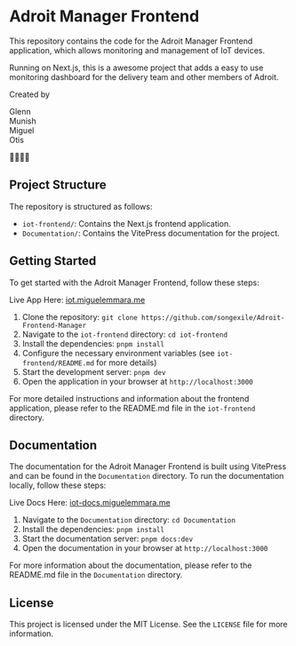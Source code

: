 

# Adroit Manager Frontend

This repository contains the code for the Adroit Manager Frontend application, which allows monitoring and management of IoT devices.

Running on Next.js, this is a awesome project that adds a easy to use monitoring dashboard for the delivery team and other members of Adroit.

Created by

Glenn
<br>
Munish
<br>
Miguel
<br>
Otis

💪💪💪💪

## Project Structure

The repository is structured as follows:

- `iot-frontend/`: Contains the Next.js frontend application.
- `Documentation/`: Contains the VitePress documentation for the project.

## Getting Started

To get started with the Adroit Manager Frontend, follow these steps:

Live App Here: [iot.miguelemmara.me](https://iot.miguelemmara.me/)

1. Clone the repository: `git clone https://github.com/songexile/Adroit-Frontend-Manager`
2. Navigate to the `iot-frontend` directory: `cd iot-frontend`
3. Install the dependencies: `pnpm install`
4. Configure the necessary environment variables (see `iot-frontend/README.md` for more details)
5. Start the development server: `pnpm dev`
6. Open the application in your browser at `http://localhost:3000`

For more detailed instructions and information about the frontend application, please refer to the README.md file in the `iot-frontend` directory.

## Documentation

The documentation for the Adroit Manager Frontend is built using VitePress and can be found in the `Documentation` directory. To run the documentation locally, follow these steps:

Live Docs Here: [iot-docs.miguelemmara.me](https://iot-docs.miguelemmara.me/)

1. Navigate to the `Documentation` directory: `cd Documentation`
2. Install the dependencies: `pnpm install`
3. Start the documentation server: `pnpm docs:dev`
4. Open the documentation in your browser at `http://localhost:3000`

For more information about the documentation, please refer to the README.md file in the `Documentation` directory.

## License

This project is licensed under the MIT License. See the `LICENSE` file for more information.

